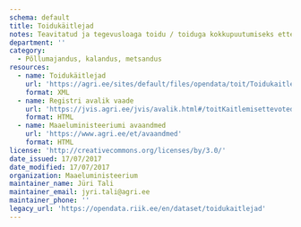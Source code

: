```yaml
---
schema: default
title: Toidukäitlejad
notes: Teavitatud ja tegevusloaga toidu / toiduga kokkupuutumiseks ettenähtud materjalide ja esemete käitlejad
department: ''
category:
  - Põllumajandus, kalandus, metsandus
resources:
  - name: Toidukäitlejad
    url: 'https://agri.ee/sites/default/files/opendata/toit/Toidukaitlejad.xml'
    format: XML
  - name: Registri avalik vaade
    url: 'https://jvis.agri.ee/jvis/avalik.html#/toitKaitlemisettevotedparing'
    format: HTML
  - name: Maaeluministeeriumi avaandmed
    url: 'https://www.agri.ee/et/avaandmed'
    format: HTML
license: 'http://creativecommons.org/licenses/by/3.0/'
date_issued: 17/07/2017
date_modified: 17/07/2017
organization: Maaeluministeerium
maintainer_name: Jüri Tali
maintainer_email: jyri.tali@agri.ee
maintainer_phone: ''
legacy_url: 'https://opendata.riik.ee/en/dataset/toidukaitlejad'
---
```

